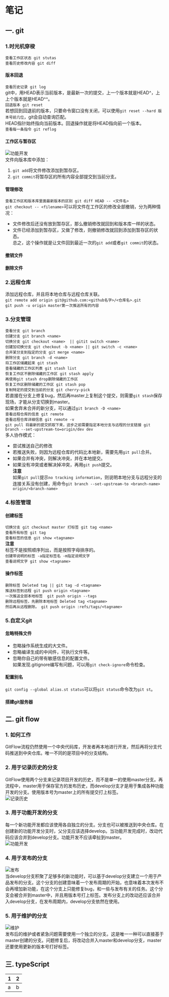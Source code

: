 # 笔记  
## 一. git 
### 1.时光机穿梭   
`查看工作区状态 git stutas`  
`查看历史修改内容 git diff`
#### 版本回退  
`查看历史记录 git log`  
git中，用HEAD表示当前版本，是最新一次的提交，上一个版本就是HEAD^，上上个版本就是HEAD^^。  
`回退版本 git reset`  
若想回到回退前的版本，只要命令窗口没有关闭，可以使用`git reset --hard 版本号前几位`，git会自动查询匹配。  
HEAD指针始终指向当前版本。回退操作就是将HEAD指向前一个版本。  
`查看每一条指令 git reflog`  
#### 工作区与暂存区  
![功能开发](https://www.liaoxuefeng.com/files/attachments/919020037470528/0)  
文件向版本库中添加：  
1. `git add`将文件修改添加到暂存区。  
2. `git commit`将暂存区的所有内容全部提交到当前分支。  
#### 管理修改   
`查看工作区和版本库里面最新版本的区别 git diff HEAD -- <文件名>`  
`git checkout -- <filename>`可以将文件在工作区的修改全部撤销，分为两种情况：  
- 文件修改后还没有放到暂存区，那么撤销修改就回到和版本库一样的状态。  
- 文件已经添加到暂存区，又做了修改，则撤销修改就回到添加到暂存区的状态。  
总之，这个操作就是让文件回到最近一次的`git add`或者`git commit`的状态。  
#### 撤销文件  
#### 删除文件
### 2.远程仓库
添加远程仓库，并且将本地仓库与远程仓库关联。  
`git remote add origin git@github.com:<github名字>/<仓库名>.git`  
`git push -u origin master第一次推送所有的内容`  
### 3.分支管理  
`查看分支 git branch`  
`创建分支 git branch <name>`  
`切换分支 git checkout <name>  || gitit switch <name>`  
`创建加切换分支 git checkout -b <name> || git switch -c <name>`  
`合并某分支到指定的分支 git merge <name>`  
`删除分支 git branch -d <name>`  
`将工作区储藏起来 git stash`  
`查看储藏的工作区列表 git stash list`  
`恢复工作区不删除储藏的工作区 git stash apply`  
`再使用git stash drop删除储藏的工作区`  
`恢复工作区删除储藏的工作区 git stash pop`  
`复制特定的提交到当前的分支 git cherry-pick`  
若直接在分支上修复bug，然后再master上复制这个提交，则需要`git stash`保存现场，才能从分支切换到master。  
如果舍弃未合并的新分支，可以通过`git branch -D <name>`  
`查看远程仓库的信息 git remote`  
`查看远程仓库详细信息 git remote -v`  
`git pull 将最新的提交抓取下来，这步之前需要指定本地分支与远程的分支链接 git branch --set-upstream-to=origin/dev dev`  
多人协作模式：  
- 尝试推送自己的修改  
- 若推送失败，则因为远程仓库的代码比本地新，需要先用`git pull`合并。  
- 如果合并有冲突，则解决冲突，并在本地提交。  
- 如果没有冲突或者解决掉冲突，再用`git push`提交。  
**注意**  
如果`git pull`提示`no tracking information`，则说明本地分支与远程分支的连接关系没有创建，用命令`git branch --set-upstream-to <branch-name> origin/<branch-name>`  
### 4.标签管理  
#### 创建标签   
`切换分支 git checkout master 打标签 git tag <name>`  
`查看所有标签 git tag`  
`查看标签的信息 git show <tagname>`  
**注意**  
标签不是按照顺序列出，而是按照字母排序的。  
`创建带说明的标签 -a指定标签名 -m指定说明文字`  
`查看说明文字 git show <tagname>`  
#### 操作标签  
`删除标签 Deleted tag || git tag -d <tagname>`   
`推送标签到远程 git push origin <tagname>`  
`一次推送全部本地标签  git push origin --tags`  
`删除远程标签，先删除本地标签 Deleted tag <tagname>`  
`然后再从远程删除。 git push origin :refs/tags/<tagname>`  
### 5.自定义git  
#### 忽略特殊文件  
- 忽略操作系统生成的大文件。  
- 忽略编译生成的中间件，可执行文件等。  
- 忽略你自己的带有敏感信息的配置文件。  
如果发现.gitignore编写有问题，可以用`git check-ignore`命令检查。  

#### 配置别名  
`git config --global alias.st status`可以将`git status`命令改为`git st`。  
#### 搭建git服务器   

## 二. git flow  
### 1. 如何工作  
GitFlow流程仍然使用一个中央代码库，开发者再本地进行开发，然后再将分支代码推送到中央仓库。唯一不同的是项目中的分支结构。  
### 2. 用于记录历史的分支  
GitFlow使用两个分支来记录项目开发的历史，而不是单一的使用master分支。再流程中，master用于保存官方的发布历史，而develop分支才是用于集成各种功能开发的分支。使用版本号为master上的所有提交打上标签。  
![记录历史](http://blog.didispace.com/content/images/posts/gitflow-info-2.png)  
### 3. 用于功能开发的分支  
每一个新功能开发都应该使用各自独立的分支。分支也可以被推送到中央仓库。在创建新的功能开发分支时，父分支应该选择develop。当功能开发完成时，改动代码应该合并到develop分支。功能开发不应该牵扯到master。  
![功能开发](http://blog.didispace.com/content/images/posts/gitflow-info-3.png)  
### 4. 用于发布的分支  
![发布](http://blog.didispace.com/content/images/posts/gitflow-info-4.png)  
当develop分支积聚了足够多的新功能时，可以基于develop分支建立一个用于产品发布的分支。这个分支的创建意味着一个发布周期的开始，也意味着本次发布不会再增加新功能，在这个分支上只能修复bug，和一些与发布有关的任务。这个分支会被合并到master中，并且用版本号打上标签。发布分支上的改动还应该合并入develop分支，在发布周期内，develop分支依然在使用。  
### 5. 用于维护的分支  
![维护](http://blog.didispace.com/content/images/posts/gitflow-info-5.png)  
发布后的维护或者紧急问题需要使用一个独立的分支。这是唯一一种可以直接基于master创建的分支。问题修复后，将改动合并入master和develop分支，master还要使用更新的版本号打好标签。  
## 三. typeScript  

| 1 | 2 |
| -- | -- |  
| a | b |